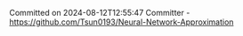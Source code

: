 Committed on 2024-08-12T12:55:47 
Committer - https://github.com/Tsun0193/Neural-Network-Approximation